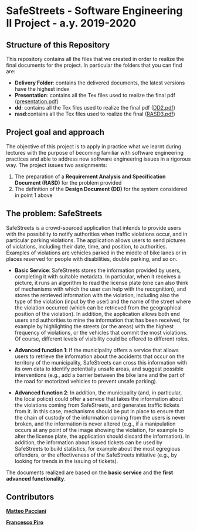 # SafeStreets - Software Engineering II Project - a.y. 2019-2020

## Structure of this Repository
This repository contains all the files that we created in order to realize the final documents for the project. In particular the folders that you can find are:
* __Delivery Folder__: contains the delivered documents, the latest versions have the highest index
* __Presentation__: contains all the Tex files used to realize the final pdf ([presentation.pdf](https://github.com/Megapiro/PaccianiPiro/blob/master/DeliveryFolder/presentation.pdf))
* __dd__: contains all the Tex files used to realize the final pdf ([DD2.pdf](https://github.com/Megapiro/PaccianiPiro/blob/master/DeliveryFolder/DD2.pdf))
* __rasd__:contains all the Tex files used to realize the final ([RASD3.pdf](https://github.com/Megapiro/PaccianiPiro/blob/master/DeliveryFolder/RASD3.pdf))

## Project goal and approach
The objective of this project is to apply in practice what we learnt during lectures with the purpose of becoming familiar with software engineering practices and able to address new software engineering issues in a rigorous way. The project issues two assignments:
1. The preparation of a __Requirement Analysis and Specification Document (RASD)__ for the problem provided
2. The definition of the __Design Document (DD)__ for the system considered in point 1 above

## The problem: SafeStreets
SafeStreets is a crowd-sourced application that intends to provide users with the possibility to notify authorities when traffic violations occur, and in particular parking violations. The application allows users to send pictures of violations, including their date, time, and position, to authorities. Examples of violations are vehicles parked in the middle of bike lanes or in places reserved for people with disabilities, double parking, and so on.
* __Basic Service__: SafeStreets stores the information provided by users, completing it with suitable metadata. In particular, when it receives a picture, it runs an algorithm to read the license plate (one can also think of mechanisms with which the user can help with the recognition), and stores the retrieved information with the violation, including also the type of the violation (input by the user) and the name of the street where the violation occurred (which can be retrieved from the geographical position of the violation). In addition, the application allows both end users and authorities to mine the information that has been received, for example by highlighting the streets (or the areas) with the highest frequency of violations, or the vehicles that commit the most violations. Of course, different levels of visibility could be offered to different roles.

* __Advanced function 1__: If the municipality offers a service that allows users to retrieve the information about the accidents that occur on the territory of the municipality, SafeStreets can cross this information with its own data to identify potentially unsafe areas, and suggest possible interventions (e.g., add a barrier between the bike lane and the part of the road for motorized vehicles to prevent unsafe parking).

* __Advanced function 2__: In addition, the municipality (and, in particular, the local police) could offer a service that takes the information about the violations coming from SafeStreets, and generates traffic tickets from it. In this case, mechanisms should be put in place to ensure that the chain of custody of the information coming from the users is never broken, and the information is never altered (e.g., if a manipulation occurs at any point of the image showing the violation, for example to alter the license plate, the application should discard the information). In addition, the information about issued tickets can be used by SafeStreets to build statistics, for example about the most egregious offenders, or the effectiveness of the SafeStreets initiative (e.g., by looking for trends in the issuing of tickets).

The documents realized are based on the __basic service__ and the __first advanced functionality__.

## Contributors
[__Matteo Pacciani__](https://github.com/teopac165)

[__Francesco Piro__](https://github.com/Megapiro)
